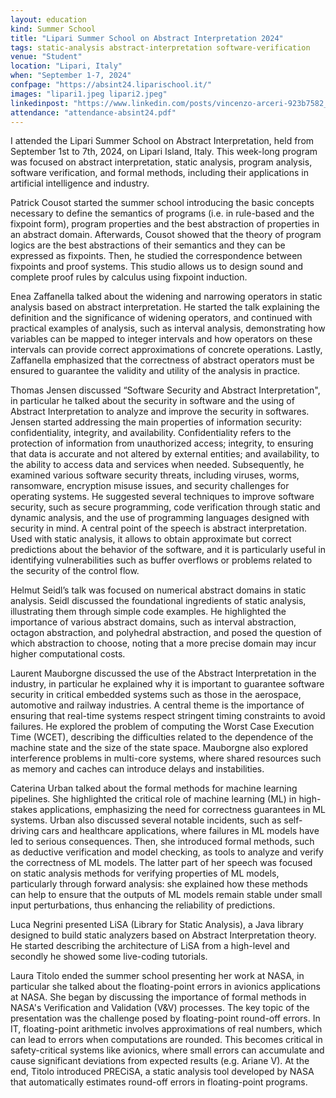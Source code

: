 ```yaml
---
layout: education
kind: Summer School
title: "Lipari Summer School on Abstract Interpretation 2024"
tags: static-analysis abstract-interpretation software-verification
venue: "Student"
location: "Lipari, Italy"
when: "September 1-7, 2024"
confpage: "https://absint24.liparischool.it/"
images: "lipari1.jpeg lipari2.jpeg"
linkedinpost: "https://www.linkedin.com/posts/vincenzo-arceri-923b7582_lipariabsint2024-abstractinterpretation-ugcPost-7238051007002247168-_i8b?utm_source=share&utm_medium=member_desktop"
attendance: "attendance-absint24.pdf"
---
```


I attended the Lipari Summer School on Abstract Interpretation, held from September 1st to 7th, 2024, on Lipari Island, Italy. This week-long program was focused on abstract interpretation, static analysis, program analysis, software verification, and formal methods, including their applications in artificial intelligence and industry.

Patrick Cousot started the summer school introducing the basic concepts necessary to define the semantics of programs (i.e. in rule-based and the fixpoint form), program properties and the best abstraction of properties in an abstract domain. 
Afterwards, Cousot showed that the theory of program logics are the best abstractions of their semantics and they can be expressed as fixpoints. Then, he studied the correspondence between fixpoints and proof systems. This studio allows us to design sound and complete proof rules by calculus using fixpoint induction.

Enea Zaffanella talked about the widening and narrowing operators in static analysis based on abstract interpretation. He started the talk explaining the definition and the significance of widening operators, and continued with practical examples of analysis, such as interval analysis, demonstrating how variables can be mapped to integer intervals and how operators on these intervals can provide correct approximations of concrete operations. Lastly, Zaffanella emphasized that the correctness of abstract operators must be ensured to guarantee the validity and utility of the analysis in practice.

Thomas Jensen discussed “Software Security and Abstract Interpretation", in particular he talked about the security in software and the using of Abstract Interpretation to analyze and improve the security in softwares.
Jensen started addressing the main properties of information security: confidentiality, integrity, and availability. Confidentiality refers to the protection of information from unauthorized access; integrity, to ensuring that data is accurate and not altered by external entities; and availability, to the ability to access data and services when needed.
Subsequently, he examined various software security threats, including viruses, worms, ransomware, encryption misuse issues, and security challenges for operating systems. He suggested several techniques to improve software security, such as secure programming, code verification through static and dynamic analysis, and the use of programming languages ​​designed with security in mind. A central point of the speech is abstract interpretation. Used with static analysis, it allows to obtain approximate but correct predictions about the behavior of the software, and it is particularly useful in identifying vulnerabilities such as buffer overflows or problems related to the security of the control flow.

Helmut Seidl’s talk was focused on numerical abstract domains in static analysis. Seidl discussed the foundational ingredients of static analysis, illustrating them through simple code examples. He highlighted the importance of various abstract domains, such as interval abstraction, octagon abstraction, and polyhedral abstraction, and posed the question of which abstraction to choose, noting that a more precise domain may incur higher computational costs.

Laurent Mauborgne discussed the use of the Abstract Interpretation in the industry, in particular he explained why it is important to guarantee software security in critical embedded systems such as those in the aerospace, automotive and railway industries. A central theme is the importance of ensuring that real-time systems respect stringent timing constraints to avoid failures. He explored the problem of computing the Worst Case Execution Time (WCET), describing the difficulties related to the dependence of the machine state and the size of the state space. Mauborgne also explored interference problems in multi-core systems, where shared resources such as memory and caches can introduce delays and instabilities.

Caterina Urban talked about the formal methods for machine learning pipelines. She highlighted the critical role of machine learning (ML) in high-stakes applications, emphasizing the need for correctness guarantees in ML systems. Urban also discussed several notable incidents, such as self-driving cars and healthcare applications, where failures in ML models have led to serious consequences. Then, she introduced formal methods, such as deductive verification and model checking, as tools to analyze and verify the correctness of ML models. The latter part of her speech was focused on static analysis methods for verifying properties of ML models, particularly through forward analysis: she explained how these methods can help to ensure that the outputs of ML models remain stable under small input perturbations, thus enhancing the reliability of predictions.

Luca Negrini presented LiSA (Library for Static Analysis), a Java library designed to build static analyzers based on Abstract Interpretation theory. He started describing the architecture of LiSA from a high-level and secondly he showed some live-coding tutorials.

Laura Titolo ended the summer school presenting her work at NASA, in particular she talked about the floating-point errors in avionics applications at NASA. She began by discussing the importance of formal methods in NASA's Verification and Validation (V&V) processes. The key topic of the presentation was the challenge posed by floating-point round-off errors. In IT, floating-point arithmetic involves approximations of real numbers, which can lead to errors when computations are rounded. This becomes critical in safety-critical systems like avionics, where small errors can accumulate and cause significant deviations from expected results (e.g. Ariane V). At the end, Titolo introduced PRECiSA, a static analysis tool developed by NASA that automatically estimates round-off errors in floating-point programs.
